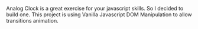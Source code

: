 Analog Clock is a great exercise for your javascript skills. So I decided to build one. This project is using Vanilla Javascript DOM Manipulation to allow transitions animation.